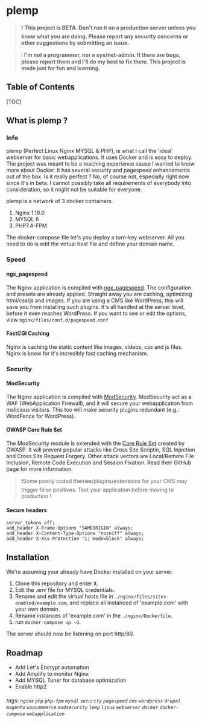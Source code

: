 plemp
===

> :exclamation: **This project is BETA. Don't run it on a production server unless you know what you are doing. Please report any security concerns or other suggestions by submitting an issue.**

> :information_source: **I'm not a programmer, nor a sys/net-admin. If there are bugs, please report them and I'll do my best to fix them. This project is made just for fun and learning.**

## Table of Contents

[TOC]

## What is plemp ?

### Info

plemp (Perfect Linux Nginx MYSQL & PHP), is what I call the 'ideal' webserver for basic webapplications. It uses Docker and is easy to deploy. The project was meant to be a teaching experience cause I wanted to know more about Docker. It has several security and pagespeed enhancements out of the box. Is it really perfect ? No, of course not, especially right now since it's in beta. I cannot possibly take all requirements of everybody into consideration, so it might not be suitable for everyone.

plemp is a network of 3 docker containers.

1. Nginx 1.19.0
2. MYSQL 8
3. PHP7.4-FPM

The docker-compose file let's you deploy a turn-key webserver. All you need to do is edit the virtual host file and define your domain name.

### Speed
#### ngx_pagespeed
The Nginx application is compiled with [ngx_pagespeed](https://github.com/apache/incubator-pagespeed-ngx). The configuration and presets are already applied. Straight away you are caching, optimizing html/css/js and images. If you are using a CMS like WordPress, this will save you from installing such plugins. It's all handled at the server level, before it even reaches WordPress. If you want to see or edit the options, view `nginx/files/conf.d/pagespeed.conf`

#### FastCGI Caching

Nginx is caching the static content like images, videos, css and js files. Nginx is know for it's incredibly fast caching mechanism.

### Security

#### ModSecurity
The Nginx application is compiled with [ModSecurity](https://github.com/SpiderLabs/ModSecurity). ModSecurity act as a WAF (WebApplication Firewall), and it will secure your webapplication from malicious visitors. This too will make security plugins redundant (e.g.: WordFence for WordPress).

#### OWASP Core Rule Set
The ModSecurity module is extended with the [Core Rule Set](https://github.com/SpiderLabs/owasp-modsecurity-crs/) created by OWASP. It will prevent popular attacks like Cross Site Scriptin, SQL Injection and Cross Site Request Forgery. Other attack vectors are Local/Remote File Inclusion, Remote Code Execution and Session Fixation. Read their GitHub page for more information.

> :exclamation:Some poorly coded themes/plugins/extensions for your CMS may trigger false positives.
Test your application before moving to production !


#### Secure headers

    server_tokens off;
    add_header X-Frame-Options "SAMEORIGIN" always;
    add_header X-Content-Type-Options "nosniff" always;
    add_header X-Xss-Protection "1; mode=block" always;

## Installation
We're assuming your already have Docker installed on your server.

1. Clone this repository and enter it.
2. Edit the .env file for MYSQL credentials.
3. Rename and edit the virtual hosts file in `./nginx/files/sites-enabled/example.com`, and replace all instanced of 'example.com' with your own domain.
4. Rename instances of 'example.com' in the `./nginx/Dockerfile`.
5. run `docker-compose up -d`.

The server should now be listening on port http/80.

## Roadmap

- Add Let's Encrypt automation
- Add Amplify to monitor Nginx
- Add MYSQL Tuner for database optimization
- Enable http2

###### tags: `nginx` `php` `php-fpm` `mysql` `security` `pagespeed` `cms` `wordpress` `drupal` `magento` `woocommerce` `modsecurity` `lemp` `linux` `webserver` `docker` `docker-compose` `webapplication`
